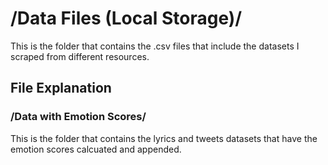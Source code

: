 # /Data Files (Local Storage)/

This is the folder that contains the .csv files that include the datasets I scraped from different resources.

## File Explanation

### /Data with Emotion Scores/

This is the folder that contains the lyrics and tweets datasets that have the emotion scores calcuated and appended.

### 

